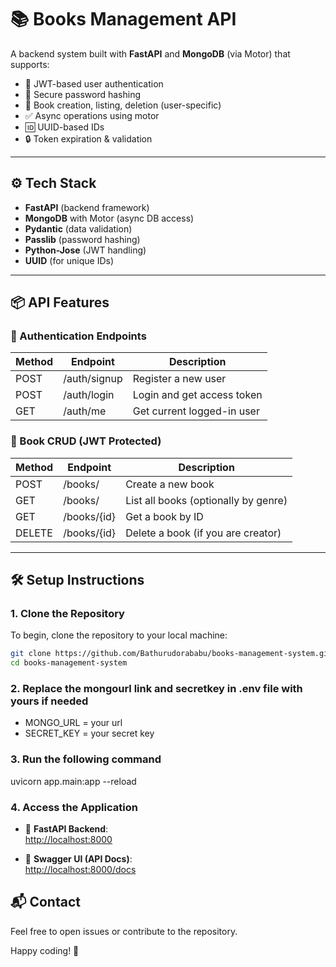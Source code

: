 # 📚 Books Management API

A backend system built with **FastAPI** and **MongoDB** (via Motor) that supports:

- 🔐 JWT-based user authentication
- 🧾 Secure password hashing
- 📘 Book creation, listing, deletion (user-specific)
- ✅ Async operations using motor
- 🆔 UUID-based IDs
- 🔒 Token expiration & validation

---

## ⚙️ Tech Stack

- **FastAPI** (backend framework)
- **MongoDB** with Motor (async DB access)
- **Pydantic** (data validation)
- **Passlib** (password hashing)
- **Python-Jose** (JWT handling)
- **UUID** (for unique IDs)

---

## 📦 API Features

### 🔐 Authentication Endpoints

| Method | Endpoint       | Description                   |
|--------|----------------|-------------------------------|
| POST   | /auth/signup | Register a new user           |
| POST   | /auth/login  | Login and get access token    |
| GET    | /auth/me     | Get current logged-in user    |

### 📘 Book CRUD (JWT Protected)

| Method | Endpoint             | Description                        |
|--------|----------------------|------------------------------------|
| POST   | /books/            | Create a new book                  |
| GET    | /books/            | List all books (optionally by genre) |
| GET    | /books/{id}        | Get a book by ID                   |
| DELETE | /books/{id}        | Delete a book (if you are creator) |

---


## 🛠️ Setup Instructions

### 1. Clone the Repository

To begin, clone the repository to your local machine:

```bash
git clone https://github.com/Bathurudorababu/books-management-system.git
cd books-management-system
```

### 2. Replace the mongourl link and secretkey in .env file with yours if needed
- MONGO_URL = your url
- SECRET_KEY = your secret key

### 3. Run the following command 
uvicorn app.main:app --reload

### 4. Access the Application
- 🚀 **FastAPI Backend**:  
  [http://localhost:8000](http://localhost:8000)

- 📘 **Swagger UI (API Docs)**:  
  [http://localhost:8000/docs](http://localhost:8000/docs)

## 📬 Contact

Feel free to open issues or contribute to the repository.

Happy coding! 🚀
